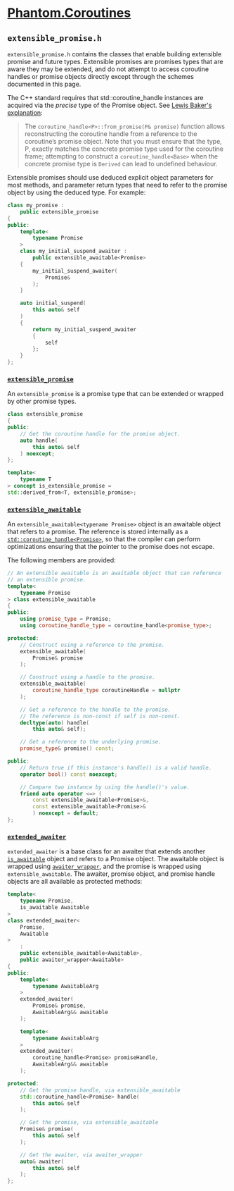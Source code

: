 # [Phantom.Coroutines](../README.md)

## ```extensible_promise.h```

```extensible_promise.h``` contains the classes that enable building extensible
promise and future types. Extensible promises are promises types that are
aware they may be extended, and do not attempt to access coroutine handles
or promise objects directly except through the schemes documented in this page.

The C++ standard requires that std::coroutine_handle instances
are acquired via the _precise_ type of the Promise object. See
[Lewis Baker's explanation](https://lewissbaker.github.io/2017/11/17/understanding-operator-co-await):

 > The ```coroutine_handle<P>::from_promise(P& promise)``` function allows reconstructing the coroutine handle from a reference to the coroutine’s promise object. Note that you must ensure that the type, P, exactly matches the concrete promise type used for the coroutine frame; attempting to construct a ```coroutine_handle<Base>``` when the concrete promise type is ```Derived``` can lead to undefined behaviour.

Extensible promises should use deduced explicit object parameters for most
methods, and parameter return types that need to refer to the promise object
by using the deduced type. For example:

```c++
class my_promise :
    public extensible_promise
{
public:
    template<
        typename Promise
    >
    class my_initial_suspend_awaiter :
        public extensible_awaitable<Promise>
    {
        my_initial_suspend_awaiter(
            Promise&
        );
    }

    auto initial_suspend(
        this auto& self
    )
    {
        return my_initial_suspend_awaiter
        {
            self
        };
    }
};
```

### [```extensible_promise```](#extensible_promise)

An ```extensible_promise``` is a promise type that can
be extended or wrapped by other promise types.

```c++
class extensible_promise
{
public:
    // Get the coroutine handle for the promise object.
    auto handle(
        this auto& self
    ) noexcept;
};

template<
    typename T
> concept is_extensible_promise =
std::derived_from<T, extensible_promise>;
```

### [```extensible_awaitable```](#extensible_awaitable)

An ```extensible_awaitable<typename Promise>``` object is an awaitable object
that refers to a promise. The reference is stored internally as
a [```std::coroutine_handle<Promise>```](https://en.cppreference.com/w/cpp/coroutine/coroutine_handle), so that the compiler can perform optimizations ensuring
that the pointer to the promise does not escape.

The following members are provided:

```c++
// An extensible awaitable is an awaitable object that can reference
// an extensible promise.
template<
    typename Promise
> class extensible_awaitable
{
public:
    using promise_type = Promise;
    using coroutine_handle_type = coroutine_handle<promise_type>;

protected:
    // Construct using a reference to the promise.
    extensible_awaitable(
        Promise& promise
    );

    // Construct using a handle to the promise.
    extensible_awaitable(
        coroutine_handle_type coroutineHandle = nullptr
    );

    // Get a reference to the handle to the promise.
    // The reference is non-const if self is non-const.
    decltype(auto) handle(
        this auto& self);

    // Get a reference to the underlying promise.
    promise_type& promise() const;

public:
    // Return true if this instance's handle() is a valid handle.
    operator bool() const noexcept;

    // Compare two instance by using the handle()'s value.
    friend auto operator <=> (
        const extensible_awaitable<Promise>&,
        const extensible_awaitable<Promise>&
        ) noexcept = default;
};
```

### [```extended_awaiter```](#extended_awaiter)

```extended_awaiter``` is a base class for an awaiter that extends
another [```is_awaitable```](type_traits.md#is_awaitable) object and
refers to a Promise object. The awaitable 
object is wrapped using [```awaiter_wrapper```](awaiter_wrapper.md),
and the promise is wrapped using ```extensible_awaitable```.
The awaiter, promise object, and promise handle objects are all available
as protected methods:

```c++
template<
    typename Promise,
    is_awaitable Awaitable
> 
class extended_awaiter<
    Promise,
    Awaitable
>
    :
    public extensible_awaitable<Awaitable>,
    public awaiter_wrapper<Awaitable>
{
public:
    template<
        typename AwaitableArg
    >
    extended_awaiter(
        Promise& promise,
        AwaitableArg&& awaitable
    );

    template<
        typename AwaitableArg
    >
    extended_awaiter(
        coroutine_handle<Promise> promiseHandle,
        AwaitableArg&& awaitable
    );

protected:
    // Get the promise handle, via extensible_awaitable
    std::coroutine_handle<Promise> handle(
        this auto& self
    );

    // Get the promise, via extensible_awaitable
    Promise& promise(
        this auto& self
    );

    // Get the awaiter, via awaiter_wrapper
    auto& awaiter(
        this auto& self
    );
};
```